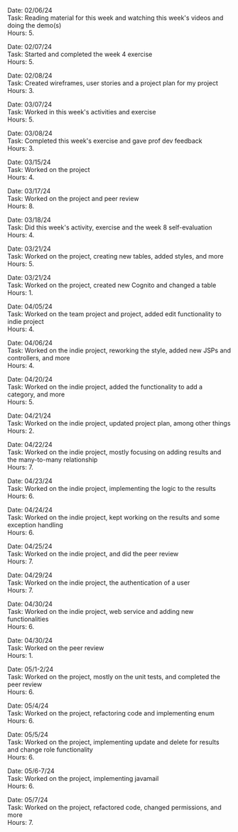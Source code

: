 Date: 02/06/24<br>
Task: Reading material for this week and watching this week's videos and doing the demo(s)<br>
Hours: 5.


Date: 02/07/24<br>
Task: Started and completed the week 4 exercise<br>
Hours: 5.

Date: 02/08/24<br>
Task: Created wireframes, user stories and a project plan for
my project<br>
Hours: 3.

Date: 03/07/24<br>
Task: Worked in this week's activities and exercise<br>
Hours: 5.

Date: 03/08/24<br>
Task: Completed this week's exercise and gave prof dev feedback<br>
Hours: 3.

Date: 03/15/24<br>
Task: Worked on the project<br>
Hours: 4.

Date: 03/17/24<br>
Task: Worked on the project and peer review<br>
Hours: 8.

Date: 03/18/24<br>
Task: Did this week's activity, exercise and the week 8 self-evaluation<br>
Hours: 4.

Date: 03/21/24<br>
Task: Worked on the project, creating new tables, added styles, and more<br>
Hours: 5.

Date: 03/21/24<br>
Task: Worked on the project, created new Cognito and changed a table<br>
Hours: 1.

Date: 04/05/24<br>
Task: Worked on the team project and project, added edit functionality to indie project<br>
Hours: 4.

Date: 04/06/24<br>
Task: Worked on the indie project, reworking the style, added new JSPs and controllers, and more<br>
Hours: 4.

Date: 04/20/24<br>
Task: Worked on the indie project, added the functionality to add a category, and more<br>
Hours: 5.

Date: 04/21/24<br>
Task: Worked on the indie project, updated project plan, among other things<br>
Hours: 2.

Date: 04/22/24<br>
Task: Worked on the indie project, mostly focusing on adding results and the many-to-many relationship<br>
Hours: 7.

Date: 04/23/24<br>
Task: Worked on the indie project, implementing the logic to the results<br>
Hours: 6.

Date: 04/24/24<br>
Task: Worked on the indie project, kept working on the results and some exception handling<br>
Hours: 6.

Date: 04/25/24<br>
Task: Worked on the indie project, and did the peer review<br>
Hours: 7.

Date: 04/29/24<br>
Task: Worked on the indie project, the authentication of a user<br>
Hours: 7.

Date: 04/30/24<br>
Task: Worked on the indie project, web service and adding new functionalities<br>
Hours: 6.

Date: 04/30/24<br>
Task: Worked on the peer review<br>
Hours: 1.

Date: 05/1-2/24<br>
Task: Worked on the project, mostly on the unit tests, and completed the peer review<br>
Hours: 6.

Date: 05/4/24<br>
Task: Worked on the project, refactoring code and implementing enum<br>
Hours: 6.

Date: 05/5/24<br>
Task: Worked on the project, implementing update and delete for results and change role functionality<br>
Hours: 6.

Date: 05/6-7/24<br>
Task: Worked on the project, implementing javamail<br>
Hours: 6.

Date: 05/7/24<br>
Task: Worked on the project, refactored code, changed permissions, and more<br>
Hours: 7.



